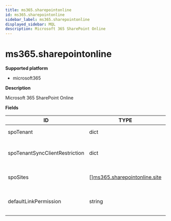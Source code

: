 ```yaml
---
title: ms365.sharepointonline
id: ms365.sharepointonline
sidebar_label: ms365.sharepointonline
displayed_sidebar: MQL
description: Microsoft 365 SharePoint Online
---
```


# ms365.sharepointonline

**Supported platform**

- microsoft365

**Description**

Microsoft 365 SharePoint Online

**Fields**

| ID                             | TYPE                                                                    | DESCRIPTION                                      |
| ------------------------------ | ----------------------------------------------------------------------- | ------------------------------------------------ |
| spoTenant                      | dict                                                                    | SharePoint Online tenant                         |
| spoTenantSyncClientRestriction | dict                                                                    | SharePoint Online tenant sync client restriction |
| spoSites                       | &#91;&#93;[ms365.sharepointonline.site](ms365.sharepointonline.site.md) | SharePoint Online tenant sites                   |
| defaultLinkPermission          | string                                                                  | The default link permission for the tenant       |
